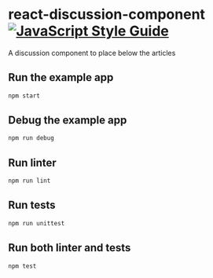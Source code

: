 # react-discussion-component [![JavaScript Style Guide](https://img.shields.io/badge/code_style-standard-brightgreen.svg)](https://standardjs.com)

A discussion component to place below the articles

## Run the example app

```sh
npm start
```

## Debug the example app

```sh
npm run debug
```

## Run linter

```sh
npm run lint
```

## Run tests

```sh
npm run unittest
```

## Run both linter and tests

```sh
npm test
```
